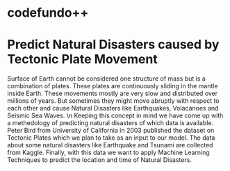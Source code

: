 # codefundo++
# Predict Natural Disasters caused by Tectonic Plate Movement

Surface of Earth cannot be considered one structure of mass but is a combination of plates. These plates are continuously sliding in the mantle inside Earth. These movements mostly are very slow and distributed over millions of years. But sometimes they might move abruptly with respect to each other and cause Natural Disasters like Earthquakes, Volacanoes and Seismic Sea Waves. \n
Keeping this concept in mind we have come up with a methedology of predicting natural disasters of which data is available. Peter Bird from University of California in 2003 published the dataset on Tectonic Plates which we plan to take as an input to our model. The data about some natural disasters like Earthquake and Tsunami are collected from Kaggle.
Finally, with this data we want to apply Machine Learning Techniques to predict the location and time of Natural Disasters.
